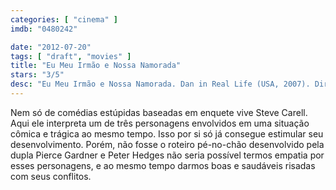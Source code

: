 ```yaml
---
categories: [ "cinema" ]
imdb: "0480242"

date: "2012-07-20"
tags: [ "draft", "movies" ]
title: "Eu Meu Irmão e Nossa Namorada"
stars: "3/5"
desc: "Eu Meu Irmão e Nossa Namorada. Dan in Real Life (USA, 2007). Dirigido por Peter Hedges. Escrito por Pierce Gardner, Peter Hedges. Com Steve Carell, Juliette Binoche, Dane Cook, Alison Pill, Britt Robertson, Marlene Lawston, Dianne Wiest, John Mahoney, Norbert Leo Butz."
---
```

Nem só de comédias estúpidas baseadas em enquete vive Steve Carell. Aqui ele interpreta um de três personagens envolvidos em uma situação cômica e trágica ao mesmo tempo. Isso por si só já consegue estimular seu desenvolvimento. Porém, não fosse o roteiro pé-no-chão desenvolvido pela dupla Pierce Gardner e Peter Hedges não seria possível termos empatia por esses personagens, e ao mesmo tempo darmos boas e saudáveis risadas com seus conflitos.

